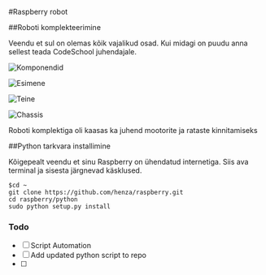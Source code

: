 #Raspberry robot 

##Roboti komplekteerimine

Veendu et sul on olemas kõik vajalikud osad. Kui midagi on puudu anna sellest teada CodeSchool juhendajale.

![Komponendid](http://i68.tinypic.com/1z5kd41.jpg)

![Esimene](http://i65.tinypic.com/2akh0l5.jpg)

![Teine](http://i64.tinypic.com/2vtwsh0.jpg)

![Chassis](https://raw.githubusercontent.com/simonmonk/wiki_images/master/rrb_robot_chassis_parts.jpg)

Roboti komplektiga oli kaasas ka juhend mootorite ja rataste kinnitamiseks

##Python tarkvara installimine

Kõigepealt veendu et sinu Raspberry on ühendatud internetiga. Siis ava terminal ja sisesta järgnevad käsklused.
```
$cd ~
git clone https://github.com/henza/raspberry.git
cd raspberry/python
sudo python setup.py install
```

### Todo
- [ ] Script Automation
- [ ] Add updated python script to repo
- [ ]


